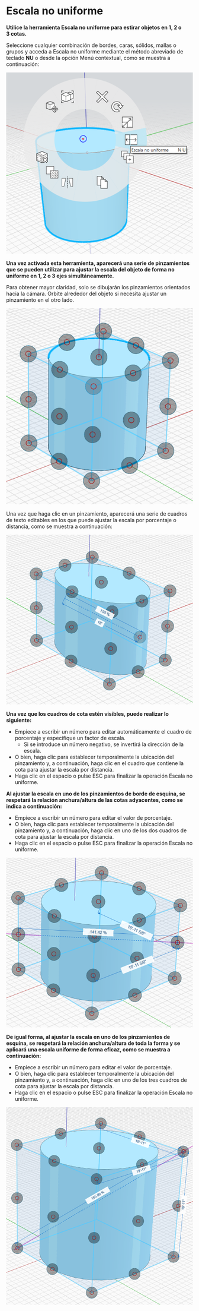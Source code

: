 # Escala no uniforme

**Utilice la herramienta Escala no uniforme para estirar objetos en 1, 2 o 3 cotas.**

Seleccione cualquier combinación de bordes, caras, sólidos, mallas o grupos y acceda a Escala no uniforme mediante el método abreviado de teclado **NU** o desde la opción Menú contextual, como se muestra a continuación:

![](../.gitbook/assets/nu-scale_context-menu.PNG)

**Una vez activada esta herramienta, aparecerá una serie de pinzamientos que se pueden utilizar para ajustar la escala del objeto de forma no uniforme en 1, 2 o 3 ejes simultáneamente.**

Para obtener mayor claridad, solo se dibujarán los pinzamientos orientados hacia la cámara. Orbite alrededor del objeto si necesita ajustar un pinzamiento en el otro lado.

![](../.gitbook/assets/nu-scale_grips-1.PNG)

Una vez que haga clic en un pinzamiento, aparecerá una serie de cuadros de texto editables en los que puede ajustar la escala por porcentaje o distancia, como se muestra a continuación:

![](../.gitbook/assets/nu-scale_grips-2.PNG)

**Una vez que los cuadros de cota estén visibles, puede realizar lo siguiente:**

* Empiece a escribir un número para editar automáticamente el cuadro de porcentaje y especifique un factor de escala.
   * Si se introduce un número negativo, se invertirá la dirección de la escala.
* O bien, haga clic para establecer temporalmente la ubicación del pinzamiento y, a continuación, haga clic en el cuadro que contiene la cota para ajustar la escala por distancia.
* Haga clic en el espacio o pulse ESC para finalizar la operación Escala no uniforme.

**Al ajustar la escala en uno de los pinzamientos de borde de esquina, se respetará la relación anchura/altura de las cotas adyacentes, como se indica a continuación:**

* Empiece a escribir un número para editar el valor de porcentaje.
* O bien, haga clic para establecer temporalmente la ubicación del pinzamiento y, a continuación, haga clic en uno de los dos cuadros de cota para ajustar la escala por distancia.
* Haga clic en el espacio o pulse ESC para finalizar la operación Escala no uniforme.

![](../.gitbook/assets/nu-scale_grips-3.PNG)

**De igual forma, al ajustar la escala en uno de los pinzamientos de esquina, se respetará la relación anchura/altura de toda la forma y se aplicará una escala uniforme de forma eficaz, como se muestra a continuación:**

* Empiece a escribir un número para editar el valor de porcentaje.
* O bien, haga clic para establecer temporalmente la ubicación del pinzamiento y, a continuación, haga clic en uno de los tres cuadros de cota para ajustar la escala por distancia.
* Haga clic en el espacio o pulse ESC para finalizar la operación Escala no uniforme.

![](../.gitbook/assets/nu-scale_grips-4.PNG)

